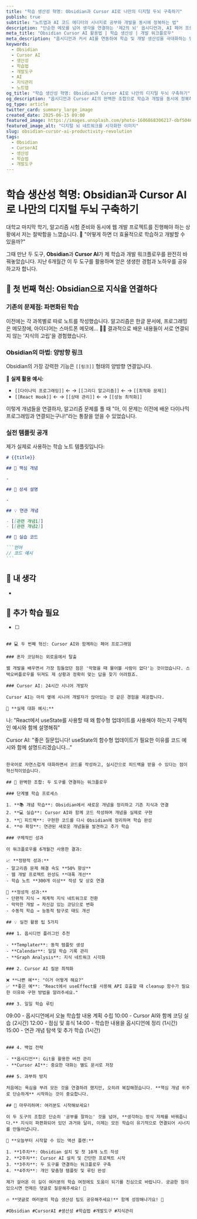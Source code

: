 ```yaml
---
title: "학습 생산성 혁명: Obsidian과 Cursor AI로 나만의 디지털 두뇌 구축하기"
publish: true
subtitle: "노트앱과 AI 코드 에디터의 시너지로 공부와 개발을 동시에 정복하는 법"
description: "단순한 메모를 넘어 생각을 연결하는 '제2의 뇌' 옵시디언과, AI 페어 프로그래머 Cursor의 조합으로 학습과 개발 생산성을 극대화한 6개월간의 실제 경험담과 구체적인 활용 노하우를 공유합니다."
meta_title: "Obsidian Cursor AI 활용법 | 학습 생산성 | 개발 워크플로우"
meta_description: "옵시디언과 커서 AI를 연동하여 학습 및 개발 생산성을 극대화하는 방법. 6개월간의 실제 사용 경험과 구체적인 활용 팁을 소개합니다."
keywords:
  - Obsidian
  - Cursor AI
  - 생산성
  - 학습법
  - 개발도구
  - AI
  - 지식관리
  - 노트앱
og_title: "학습 생산성 혁명: Obsidian과 Cursor AI로 나만의 디지털 두뇌 구축하기"
og_description: "옵시디언과 Cursor AI의 완벽한 조합으로 학습과 개발을 동시에 정복하는 실전 노하우를 공개합니다."
og_type: article
twitter_card: summary_large_image
created_date: 2025-06-15 09:00
featured_image: https://images.unsplash.com/photo-1606868306217-dbf5046868d2?q=80&w=2940&auto=format&fit=crop&ixlib=rb-4.0.3&ixid=M3wxMjA3fDB8MHxwaG90by1wYWdlfHx8fGVufDB8fHx8fA%3D%3D
featured_image_alt: "디지털 뇌 네트워크를 시각화한 이미지"
slug: obsidian-cursor-ai-productivity-revolution
tags:
  - Obsidian
  - CursorAI
  - 생산성
  - 학습법
  - 개발도구
---
```


# 학습 생산성 혁명: Obsidian과 Cursor AI로 나만의 디지털 두뇌 구축하기

대학교 마지막 학기, 알고리즘 시험 준비와 동시에 웹 개발 프로젝트를 진행해야 하는 상황에서 저는 절박함을 느꼈습니다. 💭 "어떻게 하면 더 효율적으로 학습하고 개발할 수 있을까?"

그때 만난 두 도구, **Obsidian**과 **Cursor AI**가 제 학습과 개발 워크플로우를 완전히 바꿔놓았습니다. 지난 6개월간 이 두 도구를 활용하며 얻은 생생한 경험과 노하우를 공유하고자 합니다.

## 🧠 첫 번째 혁신: Obsidian으로 지식을 연결하다

### 기존의 문제점: 파편화된 학습

이전에는 각 과목별로 따로 노트를 작성했습니다. 알고리즘은 한글 문서에, 프로그래밍은 메모장에, 아이디어는 스마트폰 메모에... 🤦‍♂️ 결과적으로 배운 내용들이 서로 연결되지 않는 '지식의 고립'을 경험했습니다.

### Obsidian의 마법: 양방향 링크

Obsidian의 가장 강력한 기능은 `[[링크]]` 형태의 양방향 연결입니다.

🌟 **실제 활용 예시:**

- `[[다이나믹 프로그래밍]]` ← → `[[그리디 알고리즘]]` ← → `[[최적화 문제]]`
- `[[React Hook]]` ← → `[[상태 관리]]` ← → `[[성능 최적화]]`

이렇게 개념들을 연결하자, 알고리즘 문제를 풀 때 "아, 이 문제는 이전에 배운 다이나믹 프로그래밍과 연결되는구나!"라는 통찰을 얻을 수 있었습니다.

### 실전 템플릿 공개

제가 실제로 사용하는 학습 노트 템플릿입니다:

````markdown
# {{title}}

## 🎯 핵심 개념

-

## 📝 상세 설명

-

## 💡 연관 개념

- [[관련 개념1]]
- [[관련 개념2]]

## 🔧 실습 코드

```언어
// 코드 예시
```
````

## 🤔 내 생각

-

## 📌 추가 학습 필요

- [ ]

```

## 💻 두 번째 혁신: Cursor AI와 함께하는 페어 프로그래밍

### 혼자 코딩하는 외로움에서 탈출

웹 개발을 배우면서 가장 힘들었던 점은 '막혔을 때 물어볼 사람이 없다'는 것이었습니다. 스택오버플로우를 뒤져도 제 상황과 정확히 맞는 답을 찾기 어려웠죠.

### Cursor AI: 24시간 시니어 개발자

Cursor AI는 마치 옆에 시니어 개발자가 앉아있는 것 같은 경험을 제공합니다.

🚀 **실제 대화 예시:**
```

나: "React에서 useState를 사용할 때 왜 함수형 업데이트를 사용해야 하는지 구체적인 예시와 함께 설명해줘"

Cursor AI: "좋은 질문입니다! useState의 함수형 업데이트가 필요한 이유를 코드 예시와 함께 설명드리겠습니다..."

```

한국어로 자연스럽게 대화하면서 코드를 작성하고, 실시간으로 피드백을 받을 수 있다는 점이 혁신적이었습니다.

## 🔗 완벽한 조합: 두 도구를 연결하는 워크플로우

### 단계별 학습 프로세스

1. **📚 개념 학습**: Obsidian에서 새로운 개념을 정리하고 기존 지식과 연결
2. **💻 실습**: Cursor AI와 함께 코드 작성하며 개념을 실제로 구현
3. **🔄 피드백**: 구현한 코드를 다시 Obsidian에 정리하며 학습 완성
4. **🌐 확장**: 연관된 새로운 개념들을 발견하고 추가 학습

### 구체적인 성과

이 워크플로우를 6개월간 사용한 결과:

📈 **정량적 성과:**
- 알고리즘 문제 해결 속도 **50% 향상**
- 웹 개발 프로젝트 완성도 **대폭 개선**
- 학습 노트 **300개 이상** 작성 및 상호 연결

🎯 **정성적 성과:**
- 단편적 지식 → 체계적 지식 네트워크로 전환
- 막막한 개발 → 자신감 있는 코딩으로 변화
- 수동적 학습 → 능동적 탐구로 태도 개선

## 💡 실전 활용 팁 5가지

### 1. 옵시디언 플러그인 추천

- **Templater**: 동적 템플릿 생성
- **Calendar**: 일일 학습 기록 관리
- **Graph Analysis**: 지식 네트워크 시각화

### 2. Cursor AI 질문 최적화

❌ **나쁜 예**: "이거 어떻게 해요?"
✅ **좋은 예**: "React에서 useEffect를 사용해 API 호출할 때 cleanup 함수가 필요한 이유와 구현 방법을 알려주세요."

### 3. 일일 학습 루틴

```

09:00 - 옵시디언에서 오늘 학습할 내용 계획 수립
10:00 - Cursor AI와 함께 코딩 실습 (2시간)
12:00 - 점심 및 휴식
14:00 - 학습한 내용을 옵시디언에 정리 (1시간)
15:00 - 연관 개념 탐색 및 추가 학습 (1시간)

```

### 4. 백업 전략

- **옵시디언**: Git을 활용한 버전 관리
- **Cursor AI**: 중요한 대화는 별도 문서로 저장

### 5. 과부하 방지

처음에는 욕심을 부려 모든 것을 연결하려 했지만, 오히려 복잡해졌습니다. **핵심 개념 위주로 단순하게** 시작하는 것이 중요합니다.

## 🎊 마무리하며: 여러분도 시작해보세요!

이 두 도구의 조합은 단순히 '공부를 잘하는' 것을 넘어, **생각하는 방식 자체를 바꿔줍니다.** 지식이 파편화되어 있던 과거와 달리, 이제는 모든 학습이 유기적으로 연결되어 시너지를 만들어냅니다.

💪 **오늘부터 시작할 수 있는 액션 플랜:**

1. **1주차**: Obsidian 설치 및 첫 10개 노트 작성
2. **2주차**: Cursor AI 설치 및 간단한 프로젝트 시작
3. **3주차**: 두 도구를 연결하는 워크플로우 구축
4. **4주차**: 개인 맞춤형 템플릿 및 루틴 완성

제가 걸어온 이 길이 여러분의 학습 여정에도 도움이 되기를 진심으로 바랍니다. 궁금한 점이 있으시면 언제든 댓글로 질문해주세요! 📝

🔥 **댓글로 여러분의 학습 생산성 팁도 공유해주세요!** 함께 성장해나가요! 💪

#Obsidian #CursorAI #생산성 #학습법 #개발도구 #지식관리
```

